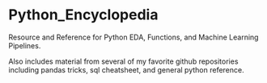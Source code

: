 # Python_Encyclopedia

Resource and Reference for Python EDA, Functions, and Machine Learning Pipelines.

Also includes material from several of my favorite github repositories including pandas tricks, sql cheatsheet, and general python reference.

